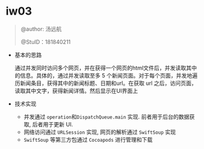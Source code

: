 # iw03

> @author: 汤远航
>
> @StuID：181840211

- 基本的思路

  通过并发同时访问多个网页，并在获得一个网页的html文件后，并发读取其中的信息。具体的，通过并发读取至多 5 个新闻页面。对于每个页面，并发地遍历新闻条目，获得其中的新闻标题、日期和url。在获取 url 之后，访问页面，读取其中文字，获得新闻详情。然后显示在UI界面上

- 技术实现
  - 并发通过 `operation`和`DispatchQueue.main` 实现. 前者用于后台的数据获取, 后者用于更新 UI.
  - 网络访问通过 `URLSession` 实现, 网页的解析通过 `SwiftSoup` 实现
  - `SwiftSoup` 等第三方包通过 `Cocoapods` 进行管理和下载
